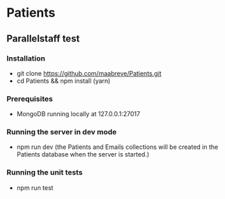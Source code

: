 # Patients
## Parallelstaff test

### Installation
- git clone https://github.com/maabreve/Patients.git
- cd Patients && npm install (yarn)

### Prerequisites
- MongoDB running locally at 127.0.0.1:27017

### Running the server in dev mode
- npm run dev (the Patients and Emails collections will be created in the Patients database when the server is started.)

### Running the unit tests
- npm run test